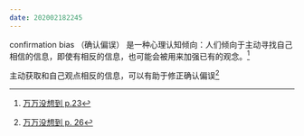 ```yaml
---
date: 202002182245
---
```

confirmation bias （确认偏误） 是一种心理认知倾向：人们倾向于主动寻找自己相信的信息，即使有相反的信息，也可能会被用来加强已有的观念。[^2]

主动获取和自己观点相反的信息，可以有助于修正确认偏误[^1]

[^1]: [万万没想到 p. 26](x-devonthink-item://9F05B764-8132-4434-8A12-67DEA858CFC9?page=26)

[^2]: [万万没想到 p.23](x-devonthink-item://9F05B764-8132-4434-8A12-67DEA858CFC9?page=23)

